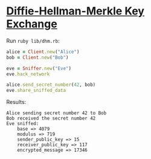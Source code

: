 # [Diffie-Hellman-Merkle Key Exchange](https://en.wikipedia.org/wiki/Diffie%E2%80%93Hellman_key_exchange)

Run `ruby lib/dhm.rb`:

```rb
alice = Client.new("Alice")
bob = Client.new("Bob")

eve = Sniffer.new("Eve")
eve.hack_network

alice.send_secret_number(42, bob)
eve.share_sniffed_data
```

Results:
```
Alice sending secret number 42 to Bob
Bob received the secret number 42
Eve sniffed:
    base => 4079
    modulus => 719
    sender_public_key => 15
    receiver_public_key => 117
    encrypted_message => 17346
```

